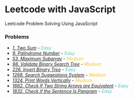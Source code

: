 # Leetcode with JavaScript

Leetcode Problem Solving Using JavaScript

### Problems

- [_1. Two Sum_](https://leetcode.com/problems/two-sum/description/) - <span style="color:#46c6c2">_Easy_</span>
- [_9. Palindrome Number_](https://leetcode.com/problems/palindrome-number/description/) - <span style="color:#46c6c2">_Easy_</span>
- [_53. Maximum Subarray_](https://leetcode.com/problems/maximum-subarray/description/) - <span style="color:#fac31d">_Medium_</span>
- [_98. Validate Binary Search Tree_](https://leetcode.com/problems/validate-binary-search-tree/description/) - <span style="color:#fac31d">_Medium_</span>
- [_226. Invert Binary Tree_](https://leetcode.com/problems/invert-binary-tree/description/) - <span style="color:#46c6c2">_Easy_</span>
- [_1268. Search Suggestions System_](https://leetcode.com/problems/search-suggestions-system/description/) - <span style="color:#fac31d">_Medium_</span>
- [_1324. Print Words Vertically_](https://leetcode.com/problems/print-words-vertically/description/) - <span style="color:#fac31d">_Medium_</span>
- [_1662. Check If Two String Arrays are Equivalent_](https://leetcode.com/problems/check-if-two-string-arrays-are-equivalent/description/) - <span style="color:#46c6c2">_Easy_</span>
- [_1832. Check if the Sentence Is Pangram_](https://leetcode.com/problems/check-if-the-sentence-is-pangram/description/) - <span style="color:#46c6c2">_Easy_</span>
